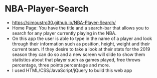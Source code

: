 # NBA-Player-Search
- https://simoustro30.github.io/NBA-Player-Search/
- Home Page: You have the title and a search-bar that allows you to search for any player currently playing in the NBA.
- On this app the user is able to type in the name of a player and look through their information such as position, height, weight and their current team.
  If they desire to take a look at their stats for the 2019 season they can do so and a new screen will slide to show them statistics about that player such
  as games played, free throws percentage, three points percentage and more.
 - I used HTML/CSS/JavaScript/jQuery to build this web app
